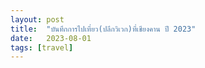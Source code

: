 ```yaml
---
layout: post
title:  "บันทึกการไปเที่ยว(ปลีกวิเวก)ที่เชียงคาน ปี 2023"
date:   2023-08-01
tags: [travel]
---
```

